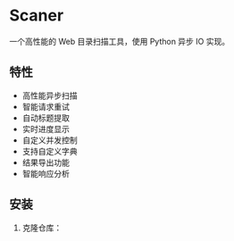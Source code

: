# Scaner

一个高性能的 Web 目录扫描工具，使用 Python 异步 IO 实现。

## 特性

- 高性能异步扫描
- 智能请求重试
- 自动标题提取
- 实时进度显示
- 自定义并发控制
- 支持自定义字典
- 结果导出功能
- 智能响应分析

## 安装

1. 克隆仓库：

